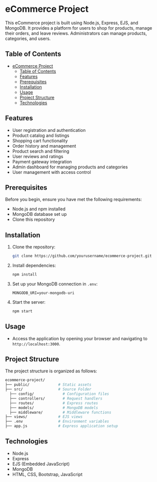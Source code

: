 # eCommerce Project

This eCommerce project is built using Node.js, Express, EJS, and MongoDB. It provides a platform for users to shop for products, manage their orders, and leave reviews. Administrators can manage products, categories, and users.

## Table of Contents

- [eCommerce Project](#ecommerce-project)
  - [Table of Contents](#table-of-contents)
  - [Features](#features)
  - [Prerequisites](#prerequisites)
  - [Installation](#installation)
  - [Usage](#usage)
  - [Project Structure](#project-structure)
  - [Technologies](#technologies)

## Features

- User registration and authentication
- Product catalog and listings
- Shopping cart functionality
- Order history and management
- Product search and filtering
- User reviews and ratings
- Payment gateway integration
- Admin dashboard for managing products and categories
- User management with access control

## Prerequisites

Before you begin, ensure you have met the following requirements:

- Node.js and npm installed
- MongoDB database set up
- Clone this repository

## Installation

1. Clone the repository:

   ```bash
   git clone https://github.com/yourusername/ecommerce-project.git
   ```

2. Install dependencies:

   ```bash
   npm install
   ```

3. Set up your MongoDB connection in `.env`:

   ```env
   MONGODB_URI=your-mongodb-uri
   ```

4. Start the server:

   ```bash
   npm start
   ```

## Usage

- Access the application by opening your browser and navigating to `http://localhost:3000`.

## Project Structure

The project structure is organized as follows:

```bash
ecommerce-project/
├── public/             # Static assets
├── src/                # Source Folder
  ├── config/             # Configuration files
  ├── controllers/        # Request handlers
  ├── routes/             # Express routes
  ├── models/             # MongoDB models
  ├── middleware/         # Middleware functions
├── views/              # EJS views
├── .env                # Environment variables
├── app.js              # Express application setup
```

## Technologies

- Node.js
- Express
- EJS (Embedded JavaScript)
- MongoDB
- HTML, CSS, Bootstrap, JavaScript
